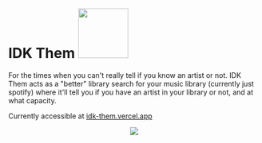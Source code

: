 # IDK Them <img width = "100" src = "https://github.com/HarshitSohaney/idk-them/assets/73911621/3d63b718-fcb8-4c78-bdbb-8659aa9196ee">

For the times when you can't really tell if you know an artist or not. IDK Them acts as a "better" library search for your music library (currently just spotify) where it'll tell you if you have an artist in your library or not, and at what capacity.

Currently accessible at [idk-them.vercel.app](https://idk-them.vercel.app)

<p align="center">
<img src="https://github.com/HarshitSohaney/idk-them/assets/73911621/8d598d12-3a56-4514-9742-41fccde064b8">
</p>
